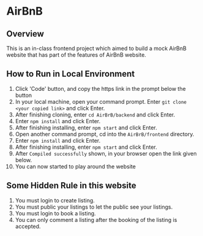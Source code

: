 # AirBnB
## Overview
This is an in-class frontend project which aimed to build a mock AirBnB website that has part of the features of AirBnB website. 
## How to Run in Local Environment
1. Click 'Code' button, and copy the https link in the prompt below the button
2. In your local machine, open your command prompt. Enter `git clone <your copied link>` and click Enter.
3. After finishing cloning, enter `cd AirBrB/backend` and click Enter.
4. Enter `npm install` and click Enter.
5. After finishing installing, enter `npm start` and click Enter.
6. Open another command prompt, cd into the `AirBrB/frontend` directory.
7. Enter `npm install` and click Enter.
8. After finishing installing, enter `npm start` and click Enter.
9. After `Compiled successfully` shown, in your browser open the link given below.
10. You can now started to play around the website
## Some Hidden Rule in this website
1. You must login to create listing.
2. You must public your listings to let the public see your listings.
3. You must login to book a listing.
4. You can only comment a listing after the booking of the listing is accepted.
